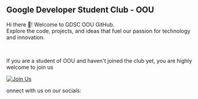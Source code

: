 ## Google Developer Student Club - OOU 

<p>Hi there 👋! Welcome to GDSC OOU GitHub. <br />
Explore the code, projects, and ideas that fuel our passion for technology and innovation.</p>

<br />

<p>If you are a student of OOU and haven't joined the club yet, you are highly welcome to join us</p>

[![Join Us](https://img.shields.io/badge/Join%20Us-Developer%20Student%20Clubs-red)](https://dsc.community.devvellore-institute-of-technology/)


<p>onnect with us on our socials:</p>
